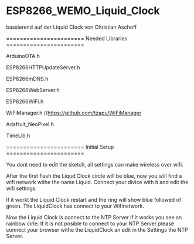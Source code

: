 # ESP8266_WEMO_Liquid_Clock

bassierend auf der Liquid Clock von Christian Aschoff

======================= Needed Libraries =======================


ArduinoOTA.h

ESP8266HTTPUpdateServer.h

ESP8266mDNS.h

ESP8266WebServer.h

ESP8266WiFi.h   

WiFiManager.h          //https://github.com/tzapu/WiFiManager

Adafruit_NeoPixel.h

TimeLib.h

======================= Initial Setup =======================

You dont need to edit the sketch, all settings can make wireless over wifi.

After the first flash the Liqud Clock circle will be blue, now you will find a wifi network withe the name Liquid.
Connect your divice with it and edit the wifi settings.

If it workt the Liquid Clock restart and the ring will show blue followed of green. The LiquidClock has connect to your Wifinetwork. 

Now the Liquid Clock is connect to the NTP Server if it works you see an rainbow cirle. If it is not posible to connect to your NTP Server please connect your browser withe the LiquidClock an edit in the Settings the NTP Server.



